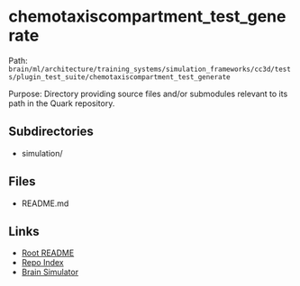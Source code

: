 # chemotaxiscompartment_test_generate

Path: `brain/ml/architecture/training_systems/simulation_frameworks/cc3d/tests/plugin_test_suite/chemotaxiscompartment_test_generate`

Purpose: Directory providing source files and/or submodules relevant to its path in the Quark repository.

## Subdirectories
- simulation/

## Files
- README.md

## Links
- [Root README](../../../../../../../../README.md)
- [Repo Index](../../../../../../../../repo_index.json)
- [Brain Simulator](../../../../../../../../brain/architecture/brain_simulator.py)
